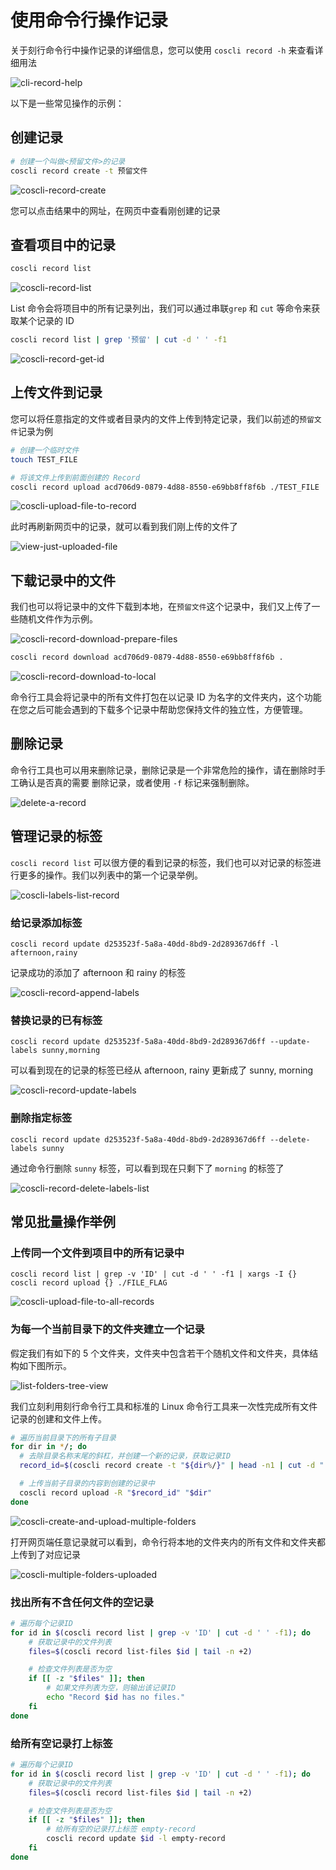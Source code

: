 # 使用命令行操作记录

关于刻行命令行中操作记录的详细信息，您可以使用 `coscli record -h` 来查看详细用法

![cli-record-help](./img/coscli-record-help.png)

以下是一些常见操作的示例：

## 创建记录

```bash
# 创建一个叫做<预留文件>的记录
coscli record create -t 预留文件
```

![coscli-record-create](./img/coscli-record-create.png)

您可以点击结果中的网址，在网页中查看刚创建的记录

## 查看项目中的记录

```bash
coscli record list
```

![coscli-record-list](./img/coscli-record-list.png)

List 命令会将项目中的所有记录列出，我们可以通过串联`grep` 和 `cut` 等命令来获取某个记录的 ID

```bash
coscli record list | grep '预留' | cut -d ' ' -f1
```

![coscli-record-get-id](./img/coscli-record-get-id.png)

## 上传文件到记录

您可以将任意指定的文件或者目录内的文件上传到特定记录，我们以前述的`预留文件`记录为例

```bash
# 创建一个临时文件
touch TEST_FILE

# 将该文件上传到前面创建的 Record
coscli record upload acd706d9-0879-4d88-8550-e69bb8ff8f6b ./TEST_FILE
```

![coscli-upload-file-to-record](./img/coscli-upload-file-to-record.png)

此时再刷新网页中的记录，就可以看到我们刚上传的文件了

![view-just-uploaded-file](./img/view-just-uploaded-file.png)

## 下载记录中的文件

我们也可以将记录中的文件下载到本地，在`预留文件`这个记录中，我们又上传了一些随机文件作为示例。

![coscli-record-download-prepare-files](./img/coscli-record-download-prepare-files.png)

```bash
coscli record download acd706d9-0879-4d88-8550-e69bb8ff8f6b .
```

![coscli-record-download-to-local](./img/coscli-record-download-to-local.png)

命令行工具会将记录中的所有文件打包在以记录 ID 为名字的文件夹内，这个功能在您之后可能会遇到的下载多个记录中帮助您保持文件的独立性，方便管理。

## 删除记录

命令行工具也可以用来删除记录，删除记录是一个非常危险的操作，请在删除时手工确认是否真的需要
删除记录，或者使用 `-f` 标记来强制删除。

![delete-a-record](./img/delete-a-record.png)

## 管理记录的标签

`coscli record list` 可以很方便的看到记录的标签，我们也可以对记录的标签进行更多的操作。我们以列表中的第一个记录举例。

![coscli-labels-list-record](./img/coscli-labels-list-record.png)

### 给记录添加标签

```
coscli record update d253523f-5a8a-40dd-8bd9-2d289367d6ff -l afternoon,rainy
```

记录成功的添加了 afternoon 和 rainy 的标签

![coscli-record-append-labels](./img/coscli-record-append-labels.png)

### 替换记录的已有标签

```
coscli record update d253523f-5a8a-40dd-8bd9-2d289367d6ff --update-labels sunny,morning
```

可以看到现在的记录的标签已经从 afternoon, rainy 更新成了 sunny, morning

![coscli-record-update-labels](./img/coscli-record-update-labels.png)

### 删除指定标签

```
coscli record update d253523f-5a8a-40dd-8bd9-2d289367d6ff --delete-labels sunny
```

通过命令行删除 `sunny` 标签，可以看到现在只剩下了 `morning` 的标签了

![coscli-record-delete-labels-list](./img/coscli-record-delete-labels-list.png)

## 常见批量操作举例

### 上传同一个文件到项目中的所有记录中

```
coscli record list | grep -v 'ID' | cut -d ' ' -f1 | xargs -I {} coscli record upload {} ./FILE_FLAG
```

![coscli-upload-file-to-all-records](./img/coscli-upload-file-to-all-records.png)

### 为每一个当前目录下的文件夹建立一个记录

假定我们有如下的 5 个文件夹，文件夹中包含若干个随机文件和文件夹，具体结构如下图所示。

![list-folders-tree-view](./img/list-folders-tree-view.png)

我们立刻利用刻行命令行工具和标准的 Linux 命令行工具来一次性完成所有文件记录的创建和文件上传。

```bash
# 遍历当前目录下的所有子目录
for dir in */; do
  # 去除目录名称末尾的斜杠，并创建一个新的记录，获取记录ID
  record_id=$(coscli record create -t "${dir%/}" | head -n1 | cut -d " " -f3)

  # 上传当前子目录的内容到创建的记录中
  coscli record upload -R "$record_id" "$dir"
done
```

![coscli-create-and-upload-multiple-folders](./img/coscli-create-and-upload-multiple-folders.png)

打开网页端任意记录就可以看到，命令行将本地的文件夹内的所有文件和文件夹都上传到了对应记录

![coscli-multiple-folders-uploaded](./img/coscli-multiple-folders-uploaded.png)

### 找出所有不含任何文件的空记录

```bash
# 遍历每个记录ID
for id in $(coscli record list | grep -v 'ID' | cut -d ' ' -f1); do
    # 获取记录中的文件列表
    files=$(coscli record list-files $id | tail -n +2)

    # 检查文件列表是否为空
    if [[ -z "$files" ]]; then
        # 如果文件列表为空，则输出该记录ID
        echo "Record $id has no files."
    fi
done
```

### 给所有空记录打上标签

```bash
# 遍历每个记录ID
for id in $(coscli record list | grep -v 'ID' | cut -d ' ' -f1); do
    # 获取记录中的文件列表
    files=$(coscli record list-files $id | tail -n +2)

    # 检查文件列表是否为空
    if [[ -z "$files" ]]; then
        # 给所有空的记录打上标签 empty-record
        coscli record update $id -l empty-record
    fi
done
```
